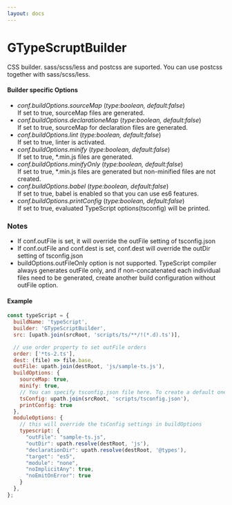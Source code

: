 ```yaml
---
layout: docs
---
```


# GTypeScruptBuilder
CSS builder. sass/scss/less and postcss are suported. You can use postcss together with sass/scss/less.

#### Builder specific Options
  - *conf.buildOptions.sourceMap* (<i>type:boolean, default:false</i>)<br>
    If set to true, sourceMap files are generated.
  - *conf.buildOptions.declarationeMap* (<i>type:boolean, default:false</i>)<br>
    If set to true, sourceMap for declaration files are generated.
  - *conf.buildOptions.lint* (<i>type:boolean, default:false</i>)<br>
    If set to true, linter is activated.
  - *conf.buildOptions.minify* (<i>type:boolean, default:false</i>)<br>
    If set to true, *.min.js files are generated.
  - *conf.buildOptions.minifyOnly* (<i>type:boolean, default:false</i>)<br>
    If set to true, *.min.js files are generated but non-minified files are not created.
  - *conf.buildOptions.babel* (<i>type:boolean, default:false</i>)<br>
    If set to true, babel is enabled so that you can use es6 features.
  - *conf.buildOptions.printConfig* (<i>type:boolean, default:false</i>)<br>
    If set to true, evaluated TypeScript options(tsconfig) will be printed.

### Notes
  - If conf.outFile is set, it will override the outFile setting of tsconfig.json
  - If conf.outFile and conf.dest is set, conf.dest will override the outDir setting of tsconfig.json
  - buildOptions.outFileOnly option is not supported. TypeScript compiler always generates outFile only, and if non-concatenated each individual files need to be generated, create another build configuration without outFile option. 

#### Example
```javascript
const typeScript = {
  buildName: 'typeScript',
  builder: 'GTypeScriptBuilder',
  src: [upath.join(srcRoot, 'scripts/ts/**/!(*.d).ts')],

  // use order property to set outFile orders
  order: ['*ts-2.ts'],
  dest: (file) => file.base,
  outFile: upath.join(destRoot, 'js/sample-ts.js'),
  buildOptions: {
    sourceMap: true,
    minify: true,
    // You can specify tsconfig.json file here. To create a default one, run 'tsc -init'
    tsConfig: upath.join(srcRoot, 'scripts/tsconfig.json'),
    printConfig: true
  },
  moduleOptions: {
    // this will override the tsConfig settings in buildOptions
    typescript: {
      "outFile": "sample-ts.js",
      "outDir": upath.resolve(destRoot, 'js'),
      "declarationDir": upath.resolve(destRoot, '@types'),
      "target": "es5",
      "module": "none",
      "noImplicitAny": true,
      "noEmitOnError": true
    }
  },
};
```
